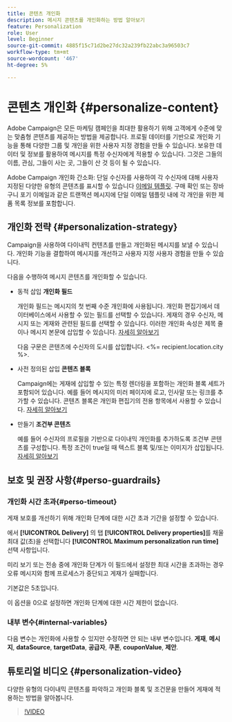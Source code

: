 ```yaml
---
title: 콘텐츠 개인화
description: 메시지 콘텐츠를 개인화하는 방법 알아보기
feature: Personalization
role: User
level: Beginner
source-git-commit: 4885f15c71d2be27dc32a239fb22abc3a96503c7
workflow-type: tm+mt
source-wordcount: '467'
ht-degree: 5%

---
```


# 콘텐츠 개인화 {#personalize-content}

Adobe Campaign은 모든 마케팅 캠페인을 최대한 활용하기 위해 고객에게 수준에 맞는 맞춤형 콘텐츠를 제공하는 방법을 제공합니다. 프로필 데이터를 기반으로 개인화 기능을 통해 다양한 그룹 및 개인을 위한 사용자 지정 경험을 만들 수 있습니다. 보유한 데이터 및 정보를 활용하여 메시지를 특정 수신자에게 적용할 수 있습니다. 그것은 그들의 이름, 관심, 그들이 사는 곳, 그들이 산 것 등이 될 수 있습니다.

Adobe Campaign 개인화 간소화: 단일 수신자를 사용하여 각 수신자에 대해 사용자 지정된 다양한 유형의 콘텐츠를 표시할 수 있습니다 [이메일 템플릿](create-templates.md). 구매 확인 또는 장바구니 포기 이메일과 같은 트랜잭션 메시지에 단일 이메일 템플릿 내에 각 개인을 위한 제품 목록 정보를 포함합니다.


## 개인화 전략 {#personalization-strategy}

Campaign을 사용하여 다이내믹 컨텐츠를 만들고 개인화된 메시지를 보낼 수 있습니다. 개인화 기능을 결합하여 메시지를 개선하고 사용자 지정 사용자 경험을 만들 수 있습니다.

다음을 수행하여 메시지 콘텐츠를 개인화할 수 있습니다.

* 동적 삽입 **개인화 필드**

   개인화 필드는 메시지의 첫 번째 수준 개인화에 사용됩니다. 개인화 편집기에서 데이터베이스에서 사용할 수 있는 필드를 선택할 수 있습니다. 게재의 경우 수신자, 메시지 또는 게재와 관련된 필드를 선택할 수 있습니다. 이러한 개인화 속성은 제목 줄이나 메시지 본문에 삽입할 수 있습니다. [자세히 알아보기](personalization-fields.md)

   다음 구문은 콘텐츠에 수신자의 도시를 삽입합니다. &lt;%= recipient.location.city %>.

* 사전 정의된 삽입 **콘텐츠 블록**

   Campaign에는 게재에 삽입할 수 있는 특정 렌더링을 포함하는 개인화 블록 세트가 포함되어 있습니다. 예를 들어 메시지의 미러 페이지에 로고, 인사말 또는 링크를 추가할 수 있습니다. 콘텐츠 블록은 개인화 편집기의 전용 항목에서 사용할 수 있습니다. [자세히 알아보기](personalization-blocks.md)

* 만들기 **조건부 콘텐츠**

   예를 들어 수신자의 프로필을 기반으로 다이내믹 개인화를 추가하도록 조건부 콘텐츠를 구성합니다. 특정 조건이 true일 때 텍스트 블록 및/또는 이미지가 삽입됩니다. [자세히 알아보기](conditions.md)

<!--* Add **personalized offers**
    
    Insert personalized offers in your message content, depending on the recipient location, the current weather, or the last purchase order.
-->


## 보호 및 권장 사항{#perso-guardrails}

### 개인화 시간 초과{#perso-timeout}

게재 보호를 개선하기 위해 개인화 단계에 대한 시간 초과 기간을 설정할 수 있습니다.

에서 **[!UICONTROL Delivery]** 의 탭 **[!UICONTROL Delivery properties]**&#x200B;를 채울 최대 값(초)을 선택합니다 **[!UICONTROL Maximum personalization run time]** 선택 사항입니다.

미리 보기 또는 전송 중에 개인화 단계가 이 필드에서 설정한 최대 시간을 초과하는 경우 오류 메시지와 함께 프로세스가 중단되고 게재가 실패합니다.

기본값은 5초입니다.

이 옵션을 0으로 설정하면 개인화 단계에 대한 시간 제한이 없습니다.


### 내부 변수{#internal-variables}

다음 변수는 개인화에 사용할 수 있지만 수정하면 안 되는 내부 변수입니다. **게재**, **메시지**, **dataSource**, **targetData**, **공급자**, **쿠폰**, **couponValue**, **제안**.


## 튜토리얼 비디오 {#personalization-video}

다양한 유형의 다이내믹 콘텐츠를 파악하고 개인화 블록 및 조건문을 만들어 게재에 적용하는 방법을 알아봅니다.


>[!VIDEO](https://video.tv.adobe.com/v/335734?quality=12)